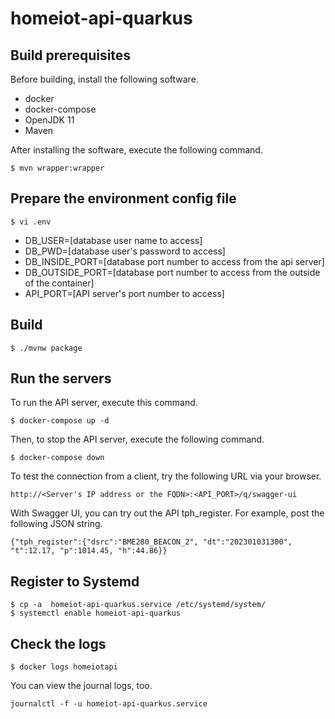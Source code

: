 # homeiot-api-quarkus

## Build prerequisites

Before building, install the following software.
- docker
- docker-compose
- OpenJDK 11
- Maven

After installing the software, execute the following command.
```
$ mvn wrapper:wrapper
```

## Prepare the environment config file

```
$ vi .env
```

- DB_USER=[database user name to access]
- DB_PWD=[database user's password to access]
- DB_INSIDE_PORT=[database port number to access from the api server]
- DB_OUTSIDE_PORT=[database port number to access from the outside of the container]
- API_PORT=[API server's port number to access]

## Build

```
$ ./mvnw package
```

## Run the servers

To run the API server, execute this command.
```
$ docker-compose up -d
```
Then, to stop the API server, execute the following command.
```
$ docker-compose down
```

To test the connection from a client, try the following URL via your browser.
```
http://<Server's IP address or the FQDN>:<API_PORT>/q/swagger-ui
```

With Swagger UI, you can try out the API tph_register. For example, post the following JSON string.
```
{"tph_register":{"dsrc":"BME280_BEACON_2", "dt":"202301031300", "t":12.17, "p":1014.45, "h":44.86}}
```

## Register to Systemd

```
$ cp -a  homeiot-api-quarkus.service /etc/systemd/system/
$ systemctl enable homeiot-api-quarkus
```

## Check the logs
```
$ docker logs homeiotapi
```
You can view the journal logs, too.
```
journalctl -f -u homeiot-api-quarkus.service
```
